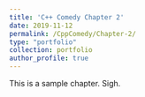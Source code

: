 ```yaml
---
title: 'C++ Comedy Chapter 2'
date: 2019-11-12
permalink: /CppComedy/Chapter-2/
type: "portfolio"
collection: portfolio  
author_profile: true
---
```


This is a sample chapter. Sigh.
